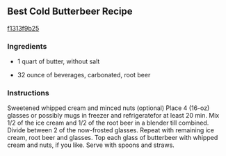 ## Best Cold Butterbeer Recipe

[f1313f9b25](http://cookeatshare.com/recipes/best-cold-butterbeer-83884)

### Ingredients

 - 1 quart of butter, without salt

 - 32 ounce of beverages, carbonated, root beer

### Instructions

Sweetened whipped cream and minced nuts (optional) Place 4 (16-oz) glasses or possibly mugs in freezer and refrigeratefor at least 20 min. Mix 1/2 of the ice cream and 1/2 of the root beer in a blender till combined. Divide between 2 of the now-frosted glasses. Repeat with remaining ice cream, root beer and glasses. Top each glass of butterbeer with whipped cream and nuts, if you like. Serve with spoons and straws.